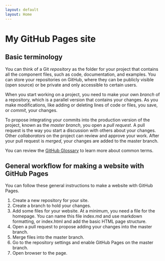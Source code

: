 ```yaml
---
layout: default
layout: Home
---
```


# My GitHub Pages site

## Basic terminology

You can think of a Git _repository_ as the folder for your project that contains all the component files, such as code, documentation, and examples. You can store your repositories on GitHub, where they can be publicly visible (open source) or be private and only accessible to certain users.

When you start working on a project, you need to make your own _branch_ of a repository, which is a parallel version that contains your changes. As you make modifications, like adding or deleting lines of code or files, you save, or _commit_, your changes.

To propose integrating your commits into the production version of the project, known as the _master branch_, you open a _pull request_. A pull request is the way you start a discussion with others about your changes. Other _collaborators_ on the project can review and approve your work. After your pull request is _merged_, your changes are added to the master branch.

You can review the [GitHub Glossary](https://help.github.com/articles/github-glossary/) to learn more about common terms.

## General workflow for making a website with GitHub Pages

You can follow these general instructions to make a website with GitHub Pages.

1. Create a new repository for your site.
2. Create a branch to hold your changes.
2. Add some files for your website. At a minimum, you need a file for the homepage. You can name this file index.md and use markdown formatting, or index.html and add the basic HTML page structure.
3. Open a pull request to propose adding your changes into the master branch.
4. Merge files into the master branch.
5. Go to the repository settings and enable GitHub Pages on the master branch.
6. Open browser to the page.
